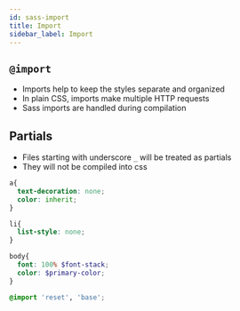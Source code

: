 ```yaml
---
id: sass-import
title: Import
sidebar_label: Import
---
```


## `@import`

- Imports help to keep the styles separate and organized
- In plain CSS, imports make multiple HTTP requests
- Sass imports are handled during compilation

## Partials

- Files starting with underscore `_` will be treated as partials
- They will not be compiled into css

```scss title="_reset.scss"
a{
  text-decoration: none;
  color: inherit;
}

li{
  list-style: none;
}
```

```scss title="_base.scss"
body{
  font: 100% $font-stack;
  color: $primary-color;
}
```

```scss title="styles.scss"
@import 'reset', 'base';
```
